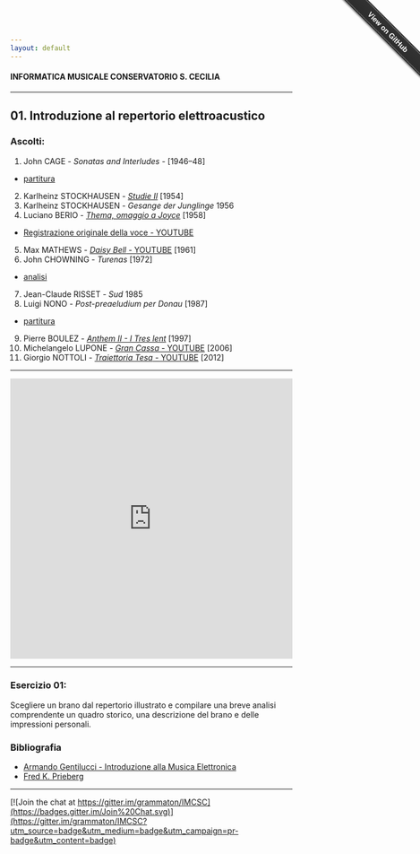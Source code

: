 ```yaml
---
layout: default
---
```


#### INFORMATICA MUSICALE CONSERVATORIO S. CECILIA

----

## 01. Introduzione al repertorio elettroacustico

### Ascolti:

 1. John CAGE - *Sonatas and Interludes* - [1946–48]
   * [partitura](https://copy.com/tD0ddJVzf6sLwkf1) 
 2. Karlheinz STOCKHAUSEN - [*Studie II*](https://copy.com/QJyjJjMx96DK0umn) [1954]
 3. Karlheinz STOCKHAUSEN - *Gesange der Junglinge* 1956
 4. Luciano BERIO - [*Thema, omaggio a Joyce*](https://copy.com/AD3Idwj1ZeWr8Iw3) [1958]
   * [Registrazione originale della voce - YOUTUBE](https://www.youtube.com/watch?v=c3IS5Cj_l7w)
 5. Max MATHEWS - [*Daisy Bell* - YOUTUBE](https://www.youtube.com/watch?v=41U78QP8nBk&list=RD41U78QP8nBk) [1961]
 6. John CHOWNING - *Turenas*  [1972]
   * [analisi](https://www.academia.edu/5497062/Chowning_e_la_sintesi_FM._Analisi_di_Turenas)
 7. Jean-Claude RISSET - *Sud* 1985
 8. Luigi NONO - *Post-preaeludium per Donau* [1987]
   * [partitura](https://copy.com/btDo94C1vMYhgm17)
 9. Pierre BOULEZ - [*Anthem II - I Tres lent*](https://copy.com/nvUFxEoO6YubGHzo) [1997]
 10. Michelangelo LUPONE - [*Gran Cassa* - YOUTUBE](https://www.youtube.com/watch?v=chhxK_RhZIk) [2006]
 11. Giorgio NOTTOLI - [*Traiettoria Tesa* - YOUTUBE](https://www.youtube.com/watch?v=bqjLSPv-KXs) [2012]
 
----

<iframe src='http://cdn.knightlab.com/libs/timeline/latest/embed/index.html?source=0AhFlhQFvYUstdFNDQlRhQXJiR1BXMjAtOEQyQ1FZZ2c&font=Bevan-PotanoSans&maptype=toner&lang=it&height=500' width='100%' height='500' frameborder='0'></iframe>

----

### Esercizio 01:

Scegliere un brano dal repertorio illustrato e compilare una breve analisi comprendente un quadro storico, una descrizione del brano e delle impressioni personali.

### Bibliografia

 - [Armando Gentilucci - Introduzione alla Musica Elettronica](https://copy.com/gmatZ8qkaw1WROAG)
 - [Fred K. Prieberg](https://copy.com/mU6LRdCdxUlrVAIZ)
 
----

[![Join the chat at https://gitter.im/grammaton/IMCSC](https://badges.gitter.im/Join%20Chat.svg)](https://gitter.im/grammaton/IMCSC?utm_source=badge&utm_medium=badge&utm_campaign=pr-badge&utm_content=badge)
 
<div class="github-fork-ribbon-wrapper right fixed" style="width: 150px;height: 150px;position: fixed;overflow: hidden;top: 0;z-index: 9999;pointer-events: none;right: 0;"><div class="github-fork-ribbon" style="position: absolute;padding: 2px 0;background-color: #333;background-image: linear-gradient(to bottom, rgba(0, 0, 0, 0), rgba(0, 0, 0, 0.15));-webkit-box-shadow: 0 2px 3px 0 rgba(0, 0, 0, 0.5);-moz-box-shadow: 0 2px 3px 0 rgba(0, 0, 0, 0.5);box-shadow: 0 2px 3px 0 rgba(0, 0, 0, 0.5);z-index: 9999;pointer-events: auto;top: 42px;right: -43px;-webkit-transform: rotate(45deg);-moz-transform: rotate(45deg);-ms-transform: rotate(45deg);-o-transform: rotate(45deg);transform: rotate(45deg);"><a href="https://github.com/grammaton/IMCSC" style="font: 700 13px &quot;Helvetica Neue&quot;, Helvetica, Arial, sans-serif;color: #fff;text-decoration: none;text-shadow: 0 -1px rgba(0, 0, 0, 0.5);text-align: center;width: 200px;line-height: 20px;display: inline-block;padding: 2px 0;border-width: 1px 0;border-style: dotted;border-color: rgba(255, 255, 255, 0.7);">View on GitHub</a></div></div>
